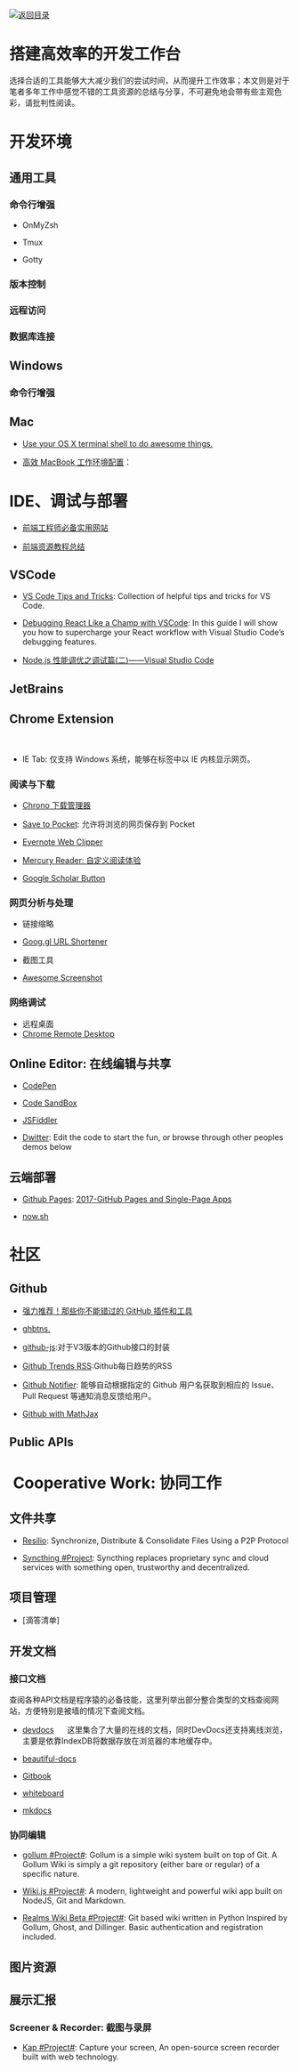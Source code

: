 [![返回目录](https://parg.co/UGo)](https://parg.co/b4z) 
 

# 搭建高效率的开发工作台



选择合适的工具能够大大减少我们的尝试时间，从而提升工作效率；本文则是对于笔者多年工作中感觉不错的工具资源的总结与分享，不可避免地会带有些主观色彩，请批判性阅读。



# 开发环境


## 通用工具


### 命令行增强


- OnMyZsh


- Tmux


- Gotty


### 版本控制



### 远程访问


### 数据库连接



## Windows


### 命令行增强



## Mac



- [Use your OS X terminal shell to do awesome things.](https://github.com/herrbischoff/awesome-osx-command-line)

- [高效 MacBook 工作环境配置](https://zhuanlan.zhihu.com/p/24868436)：


# IDE、调试与部署


- [前端工程师必备实用网站](https://zhuanlan.zhihu.com/p/24513356)

- [前端资源教程总结](https://github.com/jsfront/src/blob/master/qq.md)




## VSCode

- [VS Code Tips and Tricks](https://parg.co/bsk): Collection of helpful tips and tricks for VS Code.

- [Debugging React Like a Champ with VSCode](https://parg.co/Ud5): In this guide I will show you how to supercharge your React workflow with Visual Studio Code’s debugging features.

- [Node.js 性能调优之调试篇(二)——Visual Studio Code](https://zhuanlan.zhihu.com/p/29554833)


## JetBrains



## Chrome Extension
 

- IE Tab: 仅支持 Windows 系统，能够在标签中以 IE 内核显示网页。



### 阅读与下载



- [Chrono 下载管理器](http://6me.us/PFn)


- [Save to Pocket](http://6me.us/Zp5): 允许将浏览的网页保存到 Pocket



- [Evernote Web Clipper](http://6me.us/6ldwK7)

- [Mercury Reader: 自定义阅读体验](http://6me.us/8hOKsH)


- [Google Scholar Button](http://6me.us/wXicA0)


### 网页分析与处理




- 链接缩略
    
- [Goog.gl URL Shortener](http://6me.us/vaJuM3)



- 截图工具
    
- [Awesome Screenshot](http://6me.us/lzEw)

### 网络调试



- 远程桌面
    
- [Chrome Remote Desktop](http://6me.us/55h)



## Online Editor: 在线编辑与共享



- [CodePen]()

- [Code SandBox]()

- [JSFiddler]()

- [Dwitter](https://www.dwitter.net/): Edit the code to start the fun, or browse through other peoples demos below






## 云端部署

- [Github Pages](): [2017-GitHub Pages and Single-Page Apps](https://dev.to/_evansalter/github-pages-and-single-page-apps)


- [now.sh]()








# 社区


## Github


- [强力推荐！那些你不能错过的 GitHub 插件和工具](https://juejin.im/post/59ade28051882538fd72fa2c)


- [ghbtns.](https://ghbtns.com/#star)

- [github-js](https://github.com/akshaykumar6/github-js):对于V3版本的Github接口的封装


- [Github Trends RSS](http://github-trends.ryotarai.info/):Github每日趋势的RSS



- [Github Notifier](https://parg.co/bDV): 能够自动根据指定的 Github 用户名获取到相应的 Issue、Pull Request 等通知消息反馈给用户。

- [Github with MathJax](https://parg.co/bDa)


## Public APIs



#  Cooperative Work: 协同工作



## 文件共享

- [Resilio](https://www.resilio.com/): Synchronize, Distribute & Consolidate Files Using a P2P Protocol

- [Syncthing #Project](https://syncthing.net/): Syncthing replaces proprietary sync and cloud services with something open, trustworthy and decentralized.

## 项目管理



- [滴答清单]


## 开发文档

### 接口文档

查阅各种API文档是程序猿的必备技能，这里列举出部分整合类型的文档查阅网站，方便特别是被墙的情况下查阅文档。

- [devdocs](http://devdocs.io/)
  
  这里集合了大量的在线的文档，同时DevDocs还支持离线浏览，主要是依靠IndexDB将数据存放在浏览器的本地缓存中。
  
- [beautiful-docs](https://github.com/PharkMillups/beautiful-docs)

- [Gitbook](https://github.com/GitbookIO/gitbook)

- [whiteboard](https://github.com/mpociot/whiteboard)

- [mkdocs](https://github.com/mkdocs/mkdocs/)

### 协同编辑

- [gollum #Project#](https://github.com/gollum/gollum): Gollum is a simple wiki system built on top of Git. A Gollum Wiki is simply a git repository (either bare or regular) of a specific nature.

- [Wiki.js #Project#](https://github.com/Requarks/wiki): A modern, lightweight and powerful wiki app built on NodeJS, Git and Markdown.

- [Realms Wiki Beta #Project#](https://github.com/scragg0x/realms-wiki): Git based wiki written in Python Inspired by Gollum, Ghost, and Dillinger. Basic authentication and registration included.


## 图片资源


## 展示汇报

### Screener & Recorder: 截图与录屏

- [Kap #Project#](https://getkap.co/): Capture your screen, An open-source screen recorder built with web technology.


